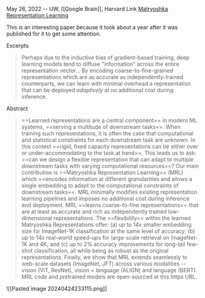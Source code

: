 May 26, 2022 -- UW, [[Google Brain]], Harvard
Link [Matryoshka Representation Learning](https://arxiv.org/abs/2205.13147?utm_source=substack&utm_medium=email)

This is an interesting paper because it took about a year after it was published for it to get some attention.

Excerpts
> Perhaps due to the inductive bias of gradient-based training, deep learning models tend to diffuse "information" across the entire representation vector... By encoding coarse-to-fine-grained representations which are as accurate as independently-trained counterparts, we can learn with minimal overhead a representation that can be deployed *adaptively* at no additional cost during inference.




Abstract
> ==Learned representations are a central component== in modern ML systems, ==serving a multitude of downstream tasks==. When training such representations, it is often the case that computational and statistical constraints for each downstream task are unknown. In this context ==rigid, fixed capacity representations can be either over or under-accommodating to the task at hand==. This leads us to ask: ==can we design a flexible representation that can adapt to multiple downstream tasks with varying computational resources==? Our main contribution is ==Matryoshka Representation Learning== (MRL) which ==encodes information at different granularities and allows a single embedding to adapt to the computational constraints of downstream tasks==. MRL minimally modifies existing representation learning pipelines and imposes no additional cost during inference and deployment. MRL ==learns coarse-to-fine representations== that are at least as accurate and rich as independently trained low-dimensional representations. The ==flexibility== within the learned Matryoshka Representations offer: (a) up to 14x smaller embedding size for ImageNet-1K classification at the same level of accuracy; (b) up to 14x real-world speed-ups for large-scale retrieval on ImageNet-1K and 4K; and (c) up to 2% accuracy improvements for long-tail few-shot classification, all while being as robust as the original representations. Finally, we show that MRL extends seamlessly to web-scale datasets (ImageNet, JFT) across various modalities -- vision (ViT, ResNet), vision + language (ALIGN) and language (BERT). MRL code and pretrained models are open-sourced at this https URL.


![[Pasted image 20240424233115.png]]

